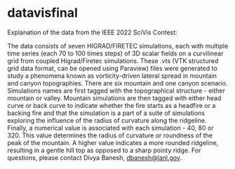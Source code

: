 # datavisfinal

Explanation of the data from the IEEE 2022 SciVis Contest:

The data consists of seven HIGRAD/FIRETEC simulations, each with
multiple time series (each 70 to 100 times steps) of 3D scalar fields
on a curvilinear grid from coupled Higrad/Firetec simulations. These
.vts (VTK structured grid data format, can be opened using Paraview)
files were generated to study a phenomena known as vorticity-driven
lateral spread in mountain and canyon topographies. There are six
mountain and one canyon scenario. Simulations names are first tagged
with the topographical structure - either mountain or valley. Mountain
simulations are then tagged with either head curve or back curve to
indicate whether the fire starts as a headfire or a backing fire and
that the simulation is a part of a suite of simulations exploring the
influence of the radius of curvature along the ridgeline. Finally, a
numerical value is associated with each simulation - 40, 80 or 320. This
value determines the radius of curvature or roundness of the peak of the
mountain. A higher value indicates a more rounded ridgeline, resulting
in a gentle hill top as opposed to a sharp pointy ridge. For questions,
please contact Divya Banesh, dbanesh@lanl.gov.